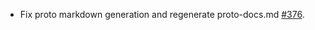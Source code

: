 * Fix proto markdown generation and regenerate proto-docs.md [#376](https://github.com/provenance-io/provenance/issues/376).
